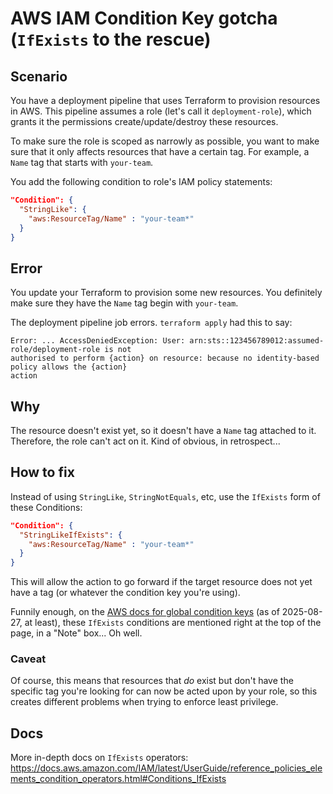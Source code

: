# AWS IAM Condition Key gotcha (`IfExists` to the rescue)

## Scenario
You have a deployment pipeline that uses Terraform to provision resources in AWS. This pipeline
assumes a role (let's call it `deployment-role`), which grants it the permissions
create/update/destroy these resources.

To make sure the role is scoped as narrowly as possible, you want to make sure that it only affects
resources that have a certain tag. For example, a `Name` tag that starts with `your-team`.

You add the following condition to role's IAM policy statements:

```json
"Condition": {
  "StringLike": {
    "aws:ResourceTag/Name" : "your-team*"
  }
}
```

## Error
You update your Terraform to provision some new resources. You definitely make sure they have the
`Name` tag begin with `your-team`.

The deployment pipeline job errors. `terraform apply` had this to say:
```
Error: ... AccessDeniedException: User: arn:sts::123456789012:assumed-role/deployment-role is not
authorised to perform {action} on resource: because no identity-based policy allows the {action}
action
```

## Why
The resource doesn't exist yet, so it doesn't have a `Name` tag attached to it. Therefore, the role
can't act on it. Kind of obvious, in retrospect...

## How to fix
Instead of using `StringLike`, `StringNotEquals`, etc, use the `IfExists` form of these Conditions:

```json
"Condition": {
  "StringLikeIfExists": {
    "aws:ResourceTag/Name" : "your-team*"
  }
}
```

This will allow the action to go forward if the target resource does not yet have a tag (or whatever
the condition key you're using).

Funnily enough, on the [AWS docs for global condition
keys](https://docs.aws.amazon.com/IAM/latest/UserGuide/reference_policies_condition-keys.html) (as
of 2025-08-27, at least), these `IfExists` conditions are mentioned right at the top of the page, in
a "Note" box... Oh well.

### Caveat
Of course, this means that resources that _do_ exist but don't have the specific tag you're looking
for can now be acted upon by your role, so this creates different problems when trying to enforce
least privilege.

## Docs
More in-depth docs on `IfExists` operators:
<https://docs.aws.amazon.com/IAM/latest/UserGuide/reference_policies_elements_condition_operators.html#Conditions_IfExists>

